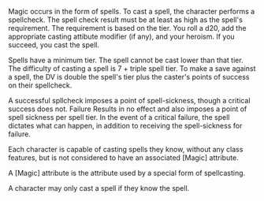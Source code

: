 Magic occurs in the form of spells. To cast a spell, the character performs a spellcheck. The spell check result must be at least as high as the spell's requirement. The requirement is based on the tier. You roll a d20, add the appropriate casting attibute modifier (if any), and your heroism. If you succeed, you cast the spell. 

Spells have a minimum tier. The spell cannot be cast lower than that tier. The difficulty of casting a spell is 7 + triple spell tier. To make a save against a spell, the DV is double the spell's tier plus the caster's points of success on their spellcheck.

A successful spllcheck imposes a point of spell-sickness, though a critical success does not. Failure Results in no effect and also imposes a point of spell sickness per spell tier. In the event of a critical failure, the spell dictates what can happen, in addition to receiving the spell-sickness for failure.  

Each character is capable of casting spells they know, without any class features, but is not considered to have an associated [Magic] attribute.

A [Magic] attribute is the attribute used by a special form of spellcasting.

A character may only cast a spell if they know the spell.
